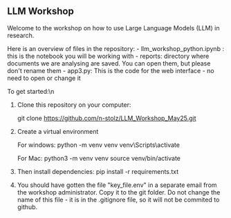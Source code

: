 ## LLM Workshop

Welcome to the workshop on how to use Large Language Models (LLM) in research.

Here is an overview of files in the repository:
    - llm_workshop_python.ipynb : this is the notebook you will be working with
    - reports: directory where documents we are analysing are saved. You can open them, but please don't rename them
    - app3.py: This is the code for the web interface - no need to open or change it


To get started:\n
1. Clone this repository on your computer: 

   git clone https://github.com/n-stolz/LLM_Workshop_May25.git

2. Create a virtual environment

    For windows:
    python -m venv venv
    venv\Scripts\activate

    For Mac:
    python3 -m venv venv
    source venv/bin/activate

3. Then install dependencies:
    pip install -r requirements.txt

4. You should have gotten the file "key_file.env" in a separate email from the workshop administrator. Copy it to the git folder. Do not change the name of this file - it is in the .gitignore file, so it will not be commited to github.
